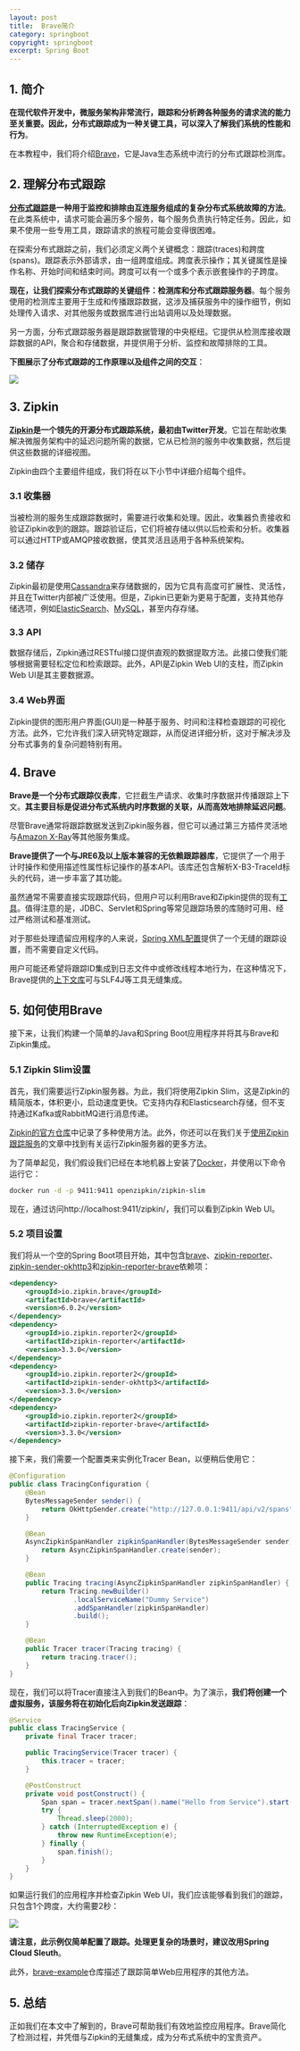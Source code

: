 ```yaml
---
layout: post
title:  Brave简介
category: springboot
copyright: springboot
excerpt: Spring Boot
---
```


## 1. 简介

**在现代软件开发中，微服务架构非常流行，跟踪和分析跨各种服务的请求流的能力至关重要。因此，分布式跟踪成为一种关键工具，可以深入了解我们系统的性能和行为**。

在本教程中，我们将介绍[Brave](https://github.com/openzipkin/brave)，它是Java生态系统中流行的分布式跟踪检测库。

## 2. 理解分布式跟踪

**[分布式跟踪](https://www.baeldung.com/distributed-systems-observability)是一种用于监控和排除由互连服务组成的复杂分布式系统故障的方法**。在此类系统中，请求可能会遍历多个服务，每个服务负责执行特定任务。因此，如果不使用一些专用工具，跟踪请求的旅程可能会变得很困难。

在探索分布式跟踪之前，我们必须定义两个关键概念：跟踪(traces)和跨度(spans)。跟踪表示外部请求，由一组跨度组成。跨度表示操作；其关键属性是操作名称、开始时间和结束时间。跨度可以有一个或多个表示嵌套操作的子跨度。

**现在，让我们探索分布式跟踪的关键组件：检测库和分布式跟踪服务器**。每个服务使用的检测库主要用于生成和传播跟踪数据，这涉及捕获服务中的操作细节，例如处理传入请求、对其他服务或数据库进行出站调用以及处理数据。

另一方面，分布式跟踪服务器是跟踪数据管理的中央枢纽。它提供从检测库接收跟踪数据的API，聚合和存储数据，并提供用于分析、监控和故障排除的工具。

**下图展示了分布式跟踪的工作原理以及组件之间的交互**：

![](/assets/images/2025/springboot/javabrave01.png)

## 3. Zipkin

**[Zipkin](https://zipkin.io/)是一个领先的开源分布式跟踪系统，最初由Twitter开发**。它旨在帮助收集解决微服务架构中的延迟问题所需的数据，它从已检测的服务中收集数据，然后提供这些数据的详细视图。

Zipkin由四个主要组件组成，我们将在以下小节中详细介绍每个组件。

### 3.1 收集器

当被检测的服务生成跟踪数据时，需要进行收集和处理。因此，收集器负责接收和验证Zipkin收到的跟踪。跟踪验证后，它们将被存储以供以后检索和分析。收集器可以通过HTTP或AMQP接收数据，使其灵活且适用于各种系统架构。

### 3.2 储存

Zipkin最初是使用[Cassandra](https://www.baeldung.com/cassandra-with-java)来存储数据的，因为它具有高度可扩展性、灵活性，并且在Twitter内部被广泛使用。但是，Zipkin已更新为更易于配置，支持其他存储选项，例如[ElasticSearch](https://www.baeldung.com/java-elasticsearch)、[MySQL](https://www.baeldung.com/java-connect-mysql)，甚至内存存储。

### 3.3 API

数据存储后，Zipkin通过RESTful接口提供直观的数据提取方法。此接口使我们能够根据需要轻松定位和检索跟踪。此外，API是Zipkin Web UI的支柱，而Zipkin Web UI是其主要数据源。

### 3.4 Web界面

Zipkin提供的图形用户界面(GUI)是一种基于服务、时间和注释检查跟踪的可视化方法。此外，它允许我们深入研究特定跟踪，从而促进详细分析，这对于解决涉及分布式事务的复杂问题特别有用。

## 4. Brave

**Brave是一个分布式跟踪仪表库**，它拦截生产请求、收集时序数据并传播跟踪上下文。**其主要目标是促进分布式系统内时序数据的关联，从而高效地排除延迟问题**。

尽管Brave通常将跟踪数据发送到Zipkin服务器，但它可以通过第三方插件灵活地与[Amazon X-Ray](https://aws.amazon.com/xray/)等其他服务集成。

**Brave提供了一个与JRE6及以上版本兼容的无依赖跟踪器库**，它提供了一个用于计时操作和使用描述性属性标记操作的基本API。该库还包含解析X-B3-TraceId标头的代码，进一步丰富了其功能。

虽然通常不需要直接实现跟踪代码，但用户可以利用Brave和Zipkin提供的现有[工具](https://github.com/openzipkin/brave/blob/master/instrumentation)。值得注意的是，JDBC、Servlet和Spring等常见跟踪场景的库随时可用、经过严格测试和基准测试。

对于那些处理遗留应用程序的人来说，[Spring XML配置](https://github.com/openzipkin/brave/blob/master/spring-beans)提供了一个无缝的跟踪设置，而不需要自定义代码。

用户可能还希望将跟踪ID集成到日志文件中或修改线程本地行为，在这种情况下，Brave提供的[上下文库](https://github.com/openzipkin/brave/blob/master/context)可与SLF4J等工具无缝集成。

## 5. 如何使用Brave

接下来，让我们构建一个简单的Java和Spring Boot应用程序并将其与Brave和Zipkin集成。

### 5.1 Zipkin Slim设置

首先，我们需要运行Zipkin服务器。为此，我们将使用Zipkin Slim，这是Zipkin的精简版本，体积更小，启动速度更快。它支持内存和Elasticsearch存储，但不支持通过Kafka或RabbitMQ进行消息传递。

[Zipkin的官方仓库](https://github.com/openzipkin/zipkin)中记录了多种使用方法。此外，你还可以在我们关于[使用Zipkin跟踪服务](https://www.baeldung.com/tracing-services-with-zipkin)的文章中找到有关运行Zipkin服务器的更多方法。

为了简单起见，我们假设我们已经在本地机器上安装了[Docker](https://www.baeldung.com/ops/docker-guide)，并使用以下命令运行它：

```bash
docker run -d -p 9411:9411 openzipkin/zipkin-slim
```

现在，通过访问http://localhost:9411/zipkin/，我们可以看到Zipkin Web UI。

### 5.2 项目设置

我们将从一个空的Spring Boot项目开始，其中包含[brave](https://mvnrepository.com/artifact/io.zipkin.brave/brave)、[zipkin-reporter](https://mvnrepository.com/artifact/io.zipkin.reporter2/zipkin-reporter)、[zipkin-sender-okhttp3](https://mvnrepository.com/artifact/io.zipkin.reporter/zipkin-sender-okhttp3)和[zipkin-reporter-brave](https://mvnrepository.com/artifact/io.zipkin.reporter2/zipkin-reporter-brave)依赖项：

```xml
<dependency>
    <groupId>io.zipkin.brave</groupId>
    <artifactId>brave</artifactId>
    <version>6.0.2</version>
</dependency>
<dependency>
    <groupId>io.zipkin.reporter2</groupId>
    <artifactId>zipkin-reporter</artifactId>
    <version>3.3.0</version>
</dependency>
<dependency>
    <groupId>io.zipkin.reporter2</groupId>
    <artifactId>zipkin-sender-okhttp3</artifactId>
    <version>3.3.0</version>
</dependency>
<dependency>
    <groupId>io.zipkin.reporter2</groupId>
    <artifactId>zipkin-reporter-brave</artifactId>
    <version>3.3.0</version>
</dependency>
```

接下来，我们需要一个配置类来实例化Tracer Bean，以便稍后使用它：

```java
@Configuration
public class TracingConfiguration {
    @Bean
    BytesMessageSender sender() {
        return OkHttpSender.create("http://127.0.0.1:9411/api/v2/spans");
    }

    @Bean
    AsyncZipkinSpanHandler zipkinSpanHandler(BytesMessageSender sender) {
        return AsyncZipkinSpanHandler.create(sender);
    }

    @Bean
    public Tracing tracing(AsyncZipkinSpanHandler zipkinSpanHandler) {
        return Tracing.newBuilder()
                .localServiceName("Dummy Service")
                .addSpanHandler(zipkinSpanHandler)
                .build();
    }

    @Bean
    public Tracer tracer(Tracing tracing) {
        return tracing.tracer();
    }
}
```

现在，我们可以将Tracer直接注入到我们的Bean中。为了演示，**我们将创建一个虚拟服务，该服务将在初始化后向Zipkin发送跟踪**：

```java
@Service
public class TracingService {
    private final Tracer tracer;

    public TracingService(Tracer tracer) {
        this.tracer = tracer;
    }

    @PostConstruct
    private void postConstruct() {
        Span span = tracer.nextSpan().name("Hello from Service").start();
        try {
            Thread.sleep(2000);
        } catch (InterruptedException e) {
            throw new RuntimeException(e);
        } finally {
            span.finish();
        }
    }
}
```

如果运行我们的应用程序并检查Zipkin Web UI，我们应该能够看到我们的跟踪，只包含1个跨度，大约需要2秒：

![](/assets/images/2025/springboot/javabrave02.png)

**请注意，此示例仅简单配置了跟踪。处理更复杂的场景时，建议改用Spring Cloud Sleuth**。

此外，[brave-example](https://github.com/openzipkin/brave-example)仓库描述了跟踪简单Web应用程序的其他方法。

## 5. 总结

正如我们在本文中了解到的，Brave可帮助我们有效地监控应用程序。Brave简化了检测过程，并凭借与Zipkin的无缝集成，成为分布式系统中的宝贵资产。